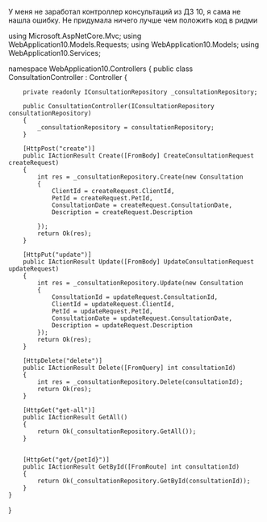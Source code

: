 У меня не заработал контроллер консультаций из ДЗ 10, я сама не нашла ошибку. Не придумала ничего лучше чем положить код в ридми

using Microsoft.AspNetCore.Mvc;
using WebApplication10.Models.Requests;
using WebApplication10.Models;
using WebApplication10.Services;

namespace WebApplication10.Controllers
{
    public class ConsultationController : Controller
    {

        private readonly IConsultationRepository _consultationRepository;

        public ConsultationController(IConsultationRepository consultationRepository)
        {
            _consultationRepository = consultationRepository;
        }

        [HttpPost("create")]
        public IActionResult Create([FromBody] CreateConsultationRequest createRequest)
        {
            int res = _consultationRepository.Create(new Consultation
            {
                ClientId = createRequest.ClientId,
                PetId = createRequest.PetId,
                ConsultationDate = createRequest.ConsultationDate,
                Description = createRequest.Description
                
            });
            return Ok(res);
        }

        [HttpPut("update")]
        public IActionResult Update([FromBody] UpdateConsultationRequest updateRequest)
        {
            int res = _consultationRepository.Update(new Consultation
            {
                ConsultationId = updateRequest.ConsultationId,
                ClientId = updateRequest.ClientId,
                PetId = updateRequest.PetId,
                ConsultationDate = updateRequest.ConsultationDate,
                Description = updateRequest.Description
            });
            return Ok(res);
        }

        [HttpDelete("delete")]
        public IActionResult Delete([FromQuery] int consultationId)
        {
            int res = _consultationRepository.Delete(consultationId);
            return Ok(res);
        }

        [HttpGet("get-all")]
        public IActionResult GetAll()
        {
            return Ok(_consultationRepository.GetAll());
        }


        [HttpGet("get/{petId}")]
        public IActionResult GetById([FromRoute] int consultationId)
        {
            return Ok(_consultationRepository.GetById(consultationId));
        }
    }
}
